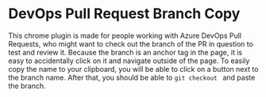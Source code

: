 # DevOps Pull Request Branch Copy

This chrome plugin is made for people working with Azure DevOps Pull Requests, who might want to check out the branch of the PR in question to test and review it.
Because the branch is an anchor tag in the page, it is easy to accidentally click on it and navigate outside of the page.
To easily copy the name to your clipboard, you will be able to click on a button next to the branch name. After that, you should be able to `git checkout ` and paste the branch.
